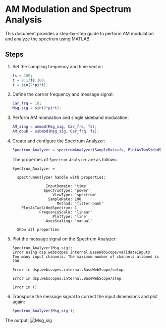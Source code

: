 # AM Modulation and Spectrum Analysis

This document provides a step-by-step guide to perform AM modulation and analyze the spectrum using MATLAB.

## Steps

1. Set the sampling frequency and time vector:
    
    ```matlab
    fs = 100;
    t = 0:1/fs:100;
    t = sin(2*pi*t);
    ```

2. Define the carrier frequency and message signal:

    ```matlab
    Car_frq = 10;
    Msg_sig = sin(2*pi*t);
    ```

3. Perform AM modulation and single sideband modulation:

    ```matlab
    AM_sing = ammod(Msg_sig, Car_frq, fs);
    AM_doub = ssbmod(Msg_sig, Car_frq, fs);
    ```

4. Create and configure the Spectrum Analyzer:

    ```matlab
    Spectrum_Analyzer = spectrumAnalyzer(SampleRate=fs, PlotAsTwoSidedSpectrum=true, YLimits= [-50, 50]);
    ```

    The properties of `Spectrum_Analyzer` are as follows:
    ```
    Spectrum_Analyzer = 

      spectrumAnalyzer handle with properties:

                   InputDomain: 'time'
                  SpectrumType: 'power'
                      ViewType: 'spectrum'
                    SampleRate: 100
                        Method: 'filter-bank'
        PlotAsTwoSidedSpectrum: 1
                FrequencyScale: 'linear'
                      PlotType: 'line'
                   AxesScaling: 'manual'

      Show all properties
    ```

5. Plot the message signal on the Spectrum Analyzer:

    ```
    Spectrum_Analyzer(Msg_sig);
    Error using dsp.webscopes.internal.BaseWebScope/validateInputs
    Too many input channels. The maximum number of channels allowed is
    100.

    Error in dsp.webscopes.internal.BaseWebScope/setup

    Error in dsp.webscopes.internal.BaseWebScope/step

    Error in ()
    ```

6. Transpose the message signal to correct the input dimensions and plot again:

    ```matlab
    Spectrum_Analyzer(Msg_sig');
    ```

The output:
![Msg_sig](https://cdn.discordapp.com/attachments/1241017413210738801/1356951311924592750/image.png?ex=67ee6ee3&is=67ed1d63&hm=92be44b3212aac2b8a4321af04f6dabfe9db8e91c5836efc10f12584102094d9&)
